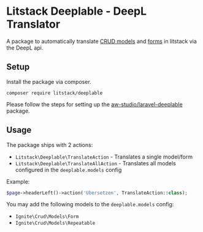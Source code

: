 # Litstack Deeplable - DeepL Translator

A package to automatically translate [CRUD models](https://litstack.io/docs/crud/model) and [forms](https://litstack.io/docs/crud/forms) in litstack via the DeepL api.

## Setup

Install the package via composer.

```shell
composer require litstack/deeplable
```

Please follow the steps for setting up the [aw-studio/laravel-deeplable](https://github.com/aw-studio/laravel-deeplable) package.

## Usage

The package ships with 2 actions:

-   `Litstack\Deeplable\TranslateAction` - Translates a single model/form
-   `Litstack\Deeplable\TranslateAllAction` - Translates all models configured in the `deeplable.models` config

Example:

```php
$page->headerLeft()->action('Übersetzen', TranslateAction::class);
```

You may add the following models to the `deeplable.models` config:

-   `Ignite\Crud\Models\Form`
-   `Ignite\Crud\Models\Repeatable`

